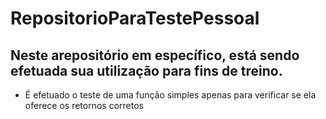 # RepositorioParaTestePessoal

## Neste arepositório em específico, está sendo efetuada sua utilização para fins de treino. 

* É  efetuado o teste de uma função simples apenas para verificar se ela oferece os retornos corretos




